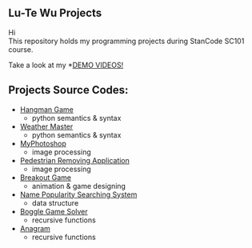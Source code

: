 ## Lu-Te Wu Projects
Hi\
This repository holds my programming projects during StanCode SC101 course.

Take a look at my *[DEMO VIDEOS!](https://drive.google.com/drive/folders/1F-hlXtwsKjlKaizB_8KC3Cj_EREspJzS?usp=drive_link)

## Projects Source Codes:
* [Hangman Game](https://github.com/wlt-tw/lutewu_SC_Project/blob/main/wlt_Projects/hangman/hangman.py)
  * python semantics & syntax
* [Weather Master](https://github.com/wlt-tw/lutewu_SC_Project/tree/main/wlt_Projects/weather_master)
  * python semantics & syntax
* [MyPhotoshop](https://github.com/wlt-tw/lutewu_SC_Project/tree/main/wlt_Projects/photoshop_greensreen)
  * image processing
* [Pedestrian Removing Application](https://github.com/wlt-tw/lutewu_SC_Project/blob/main/wlt_Projects/Pedestrian%20Removing%20Application/Pedestrian_remove.py)
  * image processing
* [Breakout Game](https://github.com/wlt-tw/lutewu_SC_Project/tree/main/wlt_Projects/breakout_game)
  * animation & game designing
* [Name Popularity Searching System](https://github.com/wlt-tw/lutewu_SC_Project/blob/main/wlt_Projects/search_baby_name/babygraphics.py)
  * data structure
* [Boggle Game Solver](https://github.com/wlt-tw/lutewu_SC_Project/blob/main/wlt_Projects/boggle/boggle.py)
  * recursive functions
* [Anagram](https://github.com/wlt-tw/lutewu_SC_Project/blob/main/wlt_Projects/anagram/anagram_prefix_fastest.py)
  * recursive functions
